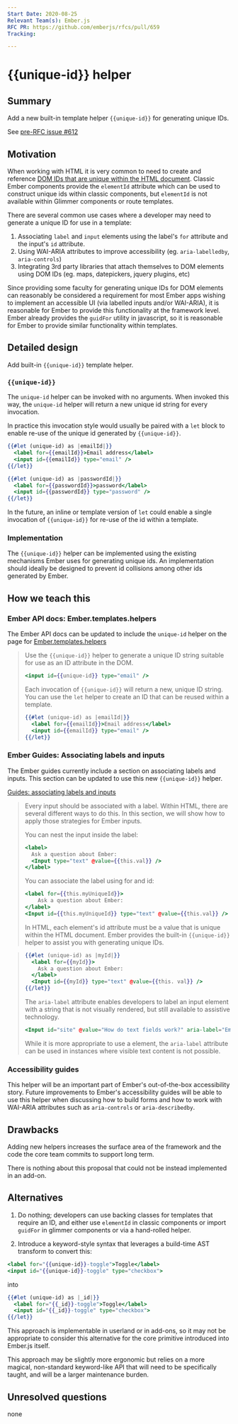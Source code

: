 ```yaml
---
Start Date: 2020-08-25
Relevant Team(s): Ember.js
RFC PR: https://github.com/emberjs/rfcs/pull/659
Tracking: 

---
```


# {{unique-id}} helper

## Summary

Add a new built-in template helper `{{unique-id}}` for generating unique IDs.

See [pre-RFC issue #612](https://github.com/emberjs/rfcs/issues/612)

## Motivation

When working with HTML it is very common to need to create and reference [DOM IDs that are unique within the HTML document](https://developer.mozilla.org/en-US/docs/Web/HTML/Global_attributes/id). Classic Ember components provide the `elementId` attribute which can be used to construct unique ids within classic components, but `elementId` is not available within Glimmer components or route templates.

There are several common use cases where a developer may need to generate a unique ID for use in a template:
1. Associating `label` and `input` elements using the label's `for` attribute and the input's `id` attribute.
2. Using WAI-ARIA attributes to improve accessibility (eg. `aria-labelledby`, `aria-controls`)
3. Integrating 3rd party libraries that attach themselves to DOM elements using DOM IDs (eg. maps, datepickers, jquery plugins, etc)

Since providing some faculty for generating unique IDs for DOM elements can reasonably be considered a requirement for most Ember apps wishing to implement an accessible UI (via labelled inputs and/or WAI-ARIA), it is reasonable for Ember to provide this functionality at the framework level. Ember already provides the `guidFor` utility in javascript, so it is reasonable for Ember to provide similar functionality within templates.

## Detailed design

Add built-in `{{unique-id}}` template helper.

### `{{unique-id}}`

The `unique-id` helper can be invoked with no arguments. When invoked this way, the `unique-id` helper will return a new unique id string for every invocation.

In practice this invocation style would usually be paired with a `let` block to enable re-use of the unique id generated by `{{unique-id}}`. 

```hbs
{{#let (unique-id) as |emailId|}}
  <label for={{emailId}}>Email address</label>
  <input id={{emailId}} type="email" />
{{/let}}

{{#let (unique-id) as |passwordId|}}
  <label for={{passwordId}}>password</label>
  <input id={{passwordId}} type="password" />
{{/let}}
```

In the future, an inline or template version of `let` could enable a single invocation of `{{unique-id}}` for re-use of the id within a template.

### Implementation

The `{{unique-id}}` helper can be implemented using the existing mechanisms Ember uses for generating unique ids. An implementation should ideally be designed to prevent id collisions among other ids generated by Ember.

## How we teach this

### Ember API docs: Ember.templates.helpers

The Ember API docs can be updated to include the `unique-id` helper on the page for [Ember.templates.helpers](https://api.emberjs.com/ember/release/classes/Ember.Templates.helpers)

> Use the `{{unique-id}}` helper to generate a unique ID string suitable for use as an ID attribute in the DOM.
> 
> ```hbs
> <input id={{unique-id}} type="email" />
> ```
> 
> Each invocation of `{{unique-id}}` will return a new, unique ID string. You can use the `let` helper to create an ID that can be reused within a template.
> ```hbs
> {{#let (unique-id) as |emailId|}}
>   <label for={{emailId}}>Email address</label>
>   <input id={{emailId}} type="email" />
> {{/let}}
> ```


### Ember Guides: Associating labels and inputs
The Ember guides currently include a section on associating labels and inputs. This section can be updated to use this new `{{unique-id}}` helper.

[Guides: associating labels and inputs](https://guides.emberjs.com/release/components/built-in-components/#toc_ways-to-associate-labels-and-inputs)

> Every input should be associated with a label. Within HTML, there are several different ways to do this. In this section, we will show how to apply those strategies for Ember inputs.
> 
> You can nest the input inside the label:
> ```hbs
> <label>
>   Ask a question about Ember:
>   <Input type="text" @value={{this.val}} />
> </label>
> ```
> You can associate the label using for and id:
> ```hbs
> <label for={{this.myUniqueId}}>
>     Ask a question about Ember:
> </label>
> <Input id={{this.myUniqueId}} type="text" @value={{this.val}} />
> ```
> 
> In HTML, each element's id attribute must be a value that is unique within the HTML document. Ember provides the built-in `{{unique-id}}` helper to assist you with generating unique IDs.

> ```hbs
> {{#let (unique-id) as |myId|}}
>   <label for={{myId}}>
>     Ask a question about Ember:
>   </label>
>   <Input id={{myId}} type="text" @value={{this. val}} />
> {{/let}}
> ```
> 
> The `aria-label` attribute enables developers to label an input element with a string that is not visually rendered, but still available to assistive technology.
> ```hbs
> <Input id="site" @value="How do text fields work?" aria-label="Ember Question"/>
> ```
> 
> While it is more appropriate to use a <label> element, the `aria-label` attribute can be used in instances where visible text content is not possible.

### Accessibility guides
This helper will be an important part of Ember's out-of-the-box accessibility story. Future improvements to Ember's accessibility guides will be able to use this helper when discussing how to build forms and how to work with WAI-ARIA attributes such as `aria-controls` or `aria-describedby`.


## Drawbacks

Adding new helpers increases the surface area of the framework and the code the core team commits to support long term.

There is nothing about this proposal that could not be instead implemented in an add-on.

## Alternatives

1. Do nothing; developers can use backing classes for templates that require an ID, and either use `elementId` in classic components or import `guidFor` in glimmer components or via a hand-rolled helper.

2. Introduce a keyword-style syntax that leverages a build-time AST transform to convert this:
```hbs
<label for="{{unique-id}}-toggle">Toggle</label>
<input id="{{unique-id}}-toggle" type="checkbox">
```
into
```hbs
{{#let (unique-id) as |_id|}}
  <label for="{{_id}}-toggle">Toggle</label>
  <input id="{{_id}}-toggle" type="checkbox">
{{/let}}
```
This approach is implementable in userland or in add-ons, so it may not be appropriate to consider this alternative for the core primitive introduced into Ember.js itself. 

This approach may be slightly more ergonomic but relies on a more magical, non-standard keyword-like API that will need to be specifically taught, and will be a larger maintenance burden.

## Unresolved questions

none
